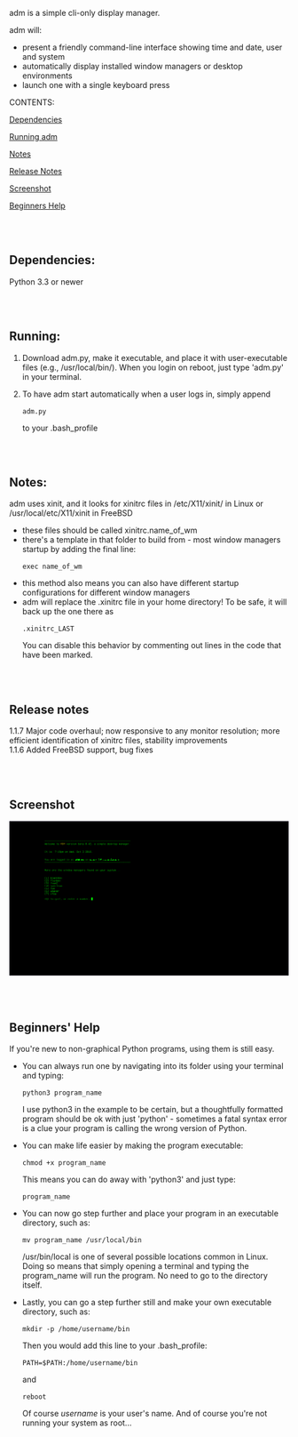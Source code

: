 adm is a simple cli-only display manager.

adm will:

* present a friendly command-line interface showing time and date, user and system
* automatically display installed window managers or desktop environments
* launch one with a single keyboard press

CONTENTS:

[Dependencies](#dependencies)

[Running adm](#running)

[Notes](#notes)

[Release Notes](#release-notes)

[Screenshot](#screenshot)

[Beginners Help](#beginners-help)


<br><br>
## Dependencies:

Python 3.3 or newer


<br><br>
## Running:

1. Download adm.py, make it executable, and place it with user-executable files (e.g., /usr/local/bin/).  When you login on reboot, just type 'adm.py' in your terminal.

2. To have adm start automatically when a user logs in, simply append
    ```
    adm.py
    ```
    to your .bash_profile

<br><br>
## Notes:

adm uses xinit, and it looks for xinitrc files in /etc/X11/xinit/ in Linux or /usr/local/etc/X11/xinit in FreeBSD  
* these files should be called xinitrc.name_of_wm
* there's a template in that folder to build from - most window managers startup by adding the final line:
    ```
    exec name_of_wm
    ```
* this method also means you can also have different startup configurations for different window managers
* adm will replace the .xinitrc file in your home directory!  To be safe, it will back up the one there as
    ```
    .xinitrc_LAST
    ```
  You can disable this behavior by commenting out lines in the code that have been marked.

<br><br>
## Release notes
1.1.7 Major code overhaul; now responsive to any monitor resolution; more efficient identification of xinitrc files, stability improvements<br>
1.1.6 Added FreeBSD support, bug fixes

<br><br>
## Screenshot  
![screenshot](https://github.com/afhpayne/adm/blob/master/adm.png "adm screenshot")

<br><br>
## Beginners' Help  

If you're new to non-graphical Python programs, using them is still easy.

* You can always run one by navigating into its folder using your terminal and typing:
  ```
  python3 program_name
  ```
  I use python3 in the example to be certain, but a thoughtfully formatted program should be ok with just 'python' - sometimes a fatal syntax error is a clue your program is calling the wrong version of Python.
  
* You can make life easier by making the program executable:
  ```
  chmod +x program_name
  ```
  This means you can do away with 'python3' and just type:
  ```
  program_name
  ```
* You can now go step further and place your program in an executable directory, such as:
  ```
  mv program_name /usr/local/bin
  ```
  /usr/bin/local is one of several possible locations common in Linux.  Doing so means that simply opening a terminal and typing the program_name will run the program.  No need to go to the directory itself.

* Lastly, you can go a step further still and make your own executable directory, such as:
  ```
  mkdir -p /home/username/bin
  ```
  Then you would add this line to your .bash_profile:
  ```
  PATH=$PATH:/home/username/bin
  ```
  and
  ```
  reboot
  ```
  Of course _username_ is your user's name.  And of course you're not running your system as root...
